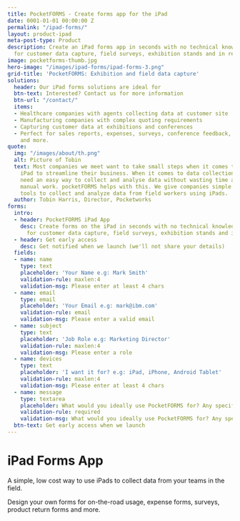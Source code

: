 ```yaml
---
title: PocketFORMS - Create forms app for the iPad
date: 0001-01-01 00:00:00 Z
permalink: "/ipad-forms/"
layout: product-ipad
meta-post-type: Product
description: Create an iPad forms app in seconds with no technical knowledge. Perfect
  for customer data capture, field surveys, exhibition stands and in retail environments.
image: pocketforms-thumb.jpg
hero-image: "/images/ipad-forms/ipad-forms-3.png"
grid-title: 'PocketFORMS: Exhibition and field data capture'
solutions:
  header: Our iPad forms solutions are ideal for
  btn-text: Interested? Contact us for more information
  btn-url: "/contact/"
  items:
  - Healthcare companies with agents collecting data at customer site
  - Manufacturing companies with complex quoting requirements
  - Capturing customer data at exhibitions and conferences
  - Perfect for sales reports, expenses, surveys, conference feedback, product returns
    and more.
quote:
  img: "/images/about/th.png"
  alt: Picture of Tobin
  text: Most companies we meet want to take small steps when it comes to using the
    iPad to streamline their business. When it comes to data collection, they just
    need an easy way to collect and analyse data without wasting time and money on
    manual work. pocketFORMS helps with this. We give companies simple and low cost
    tools to collect and analyze data from field workers using iPads.
  author: Tobin Harris, Director, Pocketworks
forms:
  intro:
  - header: PocketFORMS iPad App
    desc: Create forms on the iPad in seconds with no technical knowledge. Perfect
      for customer data capture, field surveys, exhibition stands and in retail environments.
  - header: Get early access
    desc: Get notified when we launch (we'll not share your details)
  fields:
  - name: name
    type: text
    placeholder: 'Your Name e.g: Mark Smith'
    validation-rule: maxlen:4
    validation-msg: Please enter at least 4 chars
  - name: email
    type: email
    placeholder: 'Your Email e.g: mark@ibm.com'
    validation-rule: email
    validation-msg: Please enter a valid email
  - name: subject
    type: text
    placeholder: 'Job Role e.g: Marketing Director'
    validation-rule: maxlen:4
    validation-msg: Please enter a role
  - name: devices
    type: text
    placeholder: 'I want it for? e.g: iPad, iPhone, Android Tablet'
    validation-rule: maxlen:4
    validation-msg: Please enter at least 4 chars
  - name: message
    type: textarea
    placeholder: What would you ideally use PocketFORMS for? Any specific needs?
    validation-rule: required
    validation-msg: What would you ideally use PocketFORMS for? Any specific needs?
  btn-text: Get early access when we launch
---
```


# iPad Forms App

A simple, low cost way to use iPads to collect data from your teams in the field.

Design your own forms for on-the-road usage, expense forms, surveys, product return forms and more.


